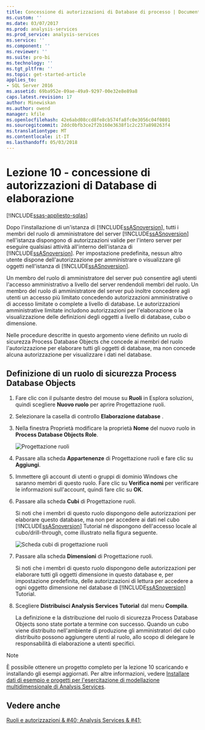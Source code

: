 ```yaml
---
title: Concessione di autorizzazioni di Database di processo | Documenti Microsoft
ms.custom: ''
ms.date: 03/07/2017
ms.prod: analysis-services
ms.prod_service: analysis-services
ms.service: ''
ms.component: ''
ms.reviewer: ''
ms.suite: pro-bi
ms.technology: ''
ms.tgt_pltfrm: ''
ms.topic: get-started-article
applies_to:
- SQL Server 2016
ms.assetid: 69ba952e-09ae-49a9-9297-00e32e8e89a8
caps.latest.revision: 17
author: Minewiskan
ms.author: owend
manager: kfile
ms.openlocfilehash: 42e6abd08ccd8fe8cb574fa8fc0e3056c04f0801
ms.sourcegitcommit: 2ddc0bfb3ce2f2b160e3638f1c2c237a898263f4
ms.translationtype: MT
ms.contentlocale: it-IT
ms.lasthandoff: 05/03/2018
---
```

# <a name="lesson-10---granting-process-database-permissions"></a>Lezione 10 - concessione di autorizzazioni di Database di elaborazione
[!INCLUDE[ssas-appliesto-sqlas](../includes/ssas-appliesto-sqlas.md)]

Dopo l'installazione di un'istanza di [!INCLUDE[ssASnoversion](../includes/ssasnoversion-md.md)], tutti i membri del ruolo di amministratore del server [!INCLUDE[ssASnoversion](../includes/ssasnoversion-md.md)] nell'istanza dispongono di autorizzazioni valide per l'intero server per eseguire qualsiasi attività all'interno dell'istanza di [!INCLUDE[ssASnoversion](../includes/ssasnoversion-md.md)]. Per impostazione predefinita, nessun altro utente dispone dell'autorizzazione per amministrare o visualizzare gli oggetti nell'istanza di [!INCLUDE[ssASnoversion](../includes/ssasnoversion-md.md)].  
  
Un membro del ruolo di amministratore del server può consentire agli utenti l'accesso amministrativo a livello del server rendendoli membri del ruolo. Un membro del ruolo di amministratore del server può inoltre concedere agli utenti un accesso più limitato concedendo autorizzazioni amministrative o di accesso limitate o complete a livello di database. Le autorizzazioni amministrative limitate includono autorizzazioni per l'elaborazione o la visualizzazione delle definizioni degli oggetti a livello di database, cubo o dimensione.  
  
Nelle procedure descritte in questo argomento viene definito un ruolo di sicurezza Process Database Objects che concede ai membri del ruolo l'autorizzazione per elaborare tutti gli oggetti di database, ma non concede alcuna autorizzazione per visualizzare i dati nel database.  
  
## <a name="defining-a-process-database-objects-security-role"></a>Definizione di un ruolo di sicurezza Process Database Objects  
  
1.  Fare clic con il pulsante destro del mouse su **Ruoli** in Esplora soluzioni, quindi scegliere **Nuovo ruolo** per aprire Progettazione ruoli.  
  
2.  Selezionare la casella di controllo **Elaborazione database** .  
  
3.  Nella finestra Proprietà modificare la proprietà **Nome** del nuovo ruolo in **Process Database Objects Role**.  
  
    ![Progettazione ruoli](../analysis-services/media/l10-security-1.png "progettazione ruoli")  
  
4.  Passare alla scheda **Appartenenze** di Progettazione ruoli e fare clic su **Aggiungi**.  
  
5.  Immettere gli account di utenti o gruppi di dominio Windows che saranno membri di questo ruolo. Fare clic su **Verifica nomi** per verificare le informazioni sull'account, quindi fare clic su **OK**.  
  
6.  Passare alla scheda **Cubi** di Progettazione ruoli.  
  
    Si noti che i membri di questo ruolo dispongono delle autorizzazioni per elaborare questo database, ma non per accedere ai dati nel cubo [!INCLUDE[ssASnoversion](../includes/ssasnoversion-md.md)] Tutorial né dispongono dell'accesso locale al cubo/drill-through, come illustrato nella figura seguente.  
  
    ![Scheda cubi di progettazione ruoli](../analysis-services/media/l10-security-2.png "scheda cubi di progettazione ruoli")  
  
7.  Passare alla scheda **Dimensioni** di Progettazione ruoli.  
  
    Si noti che i membri di questo ruolo dispongono delle autorizzazioni per elaborare tutti gli oggetti dimensione in questo database e, per impostazione predefinita, delle autorizzazioni di lettura per accedere a ogni oggetto dimensione nel database di [!INCLUDE[ssASnoversion](../includes/ssasnoversion-md.md)] Tutorial.  
  
8.  Scegliere **Distribuisci Analysis Services Tutorial** dal menu **Compila**.  
  
    La definizione e la distribuzione del ruolo di sicurezza Process Database Objects sono state portate a termine con successo. Quando un cubo viene distribuito nell'ambiente di produzione gli amministratori del cubo distribuito possono aggiungere utenti al ruolo, allo scopo di delegare le responsabilità di elaborazione a utenti specifici.  
  
> [!NOTE]  
> È possibile ottenere un progetto completo per la lezione 10 scaricando e installando gli esempi aggiornati. Per altre informazioni, vedere [Installare dati di esempio e progetti per l'esercitazione di modellazione multidimensionale di Analysis Services](../analysis-services/install-sample-data-and-projects.md).  
  
## <a name="see-also"></a>Vedere anche  
[Ruoli e autorizzazioni & #40; Analysis Services & #41;](../analysis-services/multidimensional-models/roles-and-permissions-analysis-services.md)  
  
  
  
